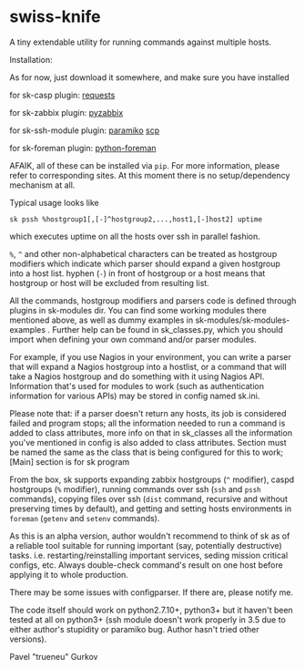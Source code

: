 # swiss-knife
A tiny extendable utility for running commands against multiple hosts.

Installation:

As for now, just download it somewhere, and make sure you have installed

for sk-casp plugin:
    [requests](https://github.com/kennethreitz/requests)
    
for sk-zabbix plugin:
    [pyzabbix](https://github.com/lukecyca/pyzabbix)
    
for sk-ssh-module plugin:
    [paramiko](https://github.com/paramiko/paramiko)
    [scp](https://github.com/jbardin/scp.py)

for sk-foreman plugin:
    [python-foreman](https://github.com/david-caro/python-foreman)

AFAIK, all of these can be installed via `pip`. For more information, please refer to corresponding sites. At this moment there is no setup/dependency mechanism at all.

Typical usage looks like

```sk pssh %hostgroup1[,[-]^hostgroup2,...,host1,[-]host2] uptime```

which executes uptime on all the hosts over ssh in parallel fashion.

`%`, `^` and other non-alphabetical characters can be treated as hostgroup modifiers which indicate which parser should expand a given hostgroup into a host list.
hyphen (`-`) in front of hostgroup or a host means that hostgroup or host will be excluded from resulting list.

All the commands, hostgroup modifiers and parsers code is defined through plugins in sk-modules dir.
You can find some working modules there mentioned above, as well as dummy examples in sk-modules/sk-modules-examples .
Further help can be found in sk_classes.py, which you should import when defining your own command and/or parser modules.

For example, if you use Nagios in your environment, you can write a parser that will expand a Nagios hostgroup into a hostlist, or a command that will take a Nagios hostgroup and do something with it using Nagios API.
Information that's used for modules to work (such as authentication information for various APIs) may be stored in config named sk.ini.

Please note that:
    if a parser doesn't return any hosts, its job is considered failed and program stops;
    all the information needed to run a command is added to class attributes, more info on that in sk_classes
    all the information you've mentioned in config is also added to class attributes. Section must be named the same as the class that is being configured for this to work; [Main] section is for sk program

From the box, sk supports expanding zabbix hostgroups (`^` modifier), caspd hostgroups (`%` modifier), running commands over ssh (`ssh` and `pssh` commands), copying files over ssh (`dist` command, recursive and without preserving times by default), and getting and setting hosts environments in `foreman` (`getenv` and `setenv` commands).

As this is an alpha version, author wouldn't recommend to think of sk as of a reliable tool suitable for running important (say, potentially destructive) tasks. i.e. restarting/reinstalling important services, seding mission critical configs, etc. Always double-check command's result on one host before applying it to whole production.

There may be some issues with configparser. If there are, please notify me.

The code itself should work on python2.7.10+, python3+ but it haven't been tested at all on python3+ (ssh module doesn't work properly in 3.5 due to either author's stupidity or paramiko bug. Author hasn't tried other versions).

Pavel "trueneu" Gurkov

